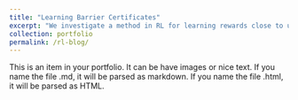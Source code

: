 ```yaml
---
title: "Learning Barrier Certificates"
excerpt: "We investigate a method in RL for learning rewards close to unsafe states in continuous environments with zero training time error and see how well it adapts to higher dimensions.  <br/><img src='/images/500x300.png'>"
collection: portfolio
permalink: /rl-blog/
---
```


This is an item in your portfolio. It can be have images or nice text. If you name the file .md, it will be parsed as markdown. If you name the file .html, it will be parsed as HTML. 

